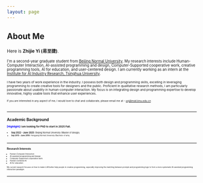 ```yaml
---
layout: page
---
```


## About Me

<small>Here is **Zhijie Yi (易至捷)**.

<small>I'm a second-year graduate student from [<u>Beijing Normal University</u>](https://www.bnu.edu.cn/). My research interests include Human-Computer Interaction, AI-assisted programming and design, Computer-Supported cooperative work, creative programming tools, AI for education, and user-centered design. I am currently working as an intern at the [<u>Institute for AI Industry Research, Tsinghua University</u>](https://air.tsinghua.edu.cn/en/index.htm).  

<small>I have two years of work experience in the industry. I possess both design and programming skills, excelling in leveraging programming to create creative tools for designers and the public. Proficient in qualitative research methods, I am particularly passionate about usability in human-computer interaction. My focus is on integrating design and programming expertise to develop innovative, highly usable tools that enhance user experiences. 

<small>If you are interested in any aspect of me, I would love to chat and collaborate, please email me at - *<font color='blue'>yzj@mail.bnu.edu.cn</font>*  

<br>

---

## Academic Background

**<font color='blue'>[Highlight]</font> I am looking for PhD to start in 2025 Fall.**

- <small>**Sep 2022 - June 2025:** Beijing Normal University (Master of design)
- <small>**Sep 2015 - June 2019:** Hengyang Normal University (Bachelor of arts)

<br>

---

## Research Interests

- Human-Computer Interaction
- AI-assisted programming and design
- Computer-Supported cooperative work
- Human-Centered AI
- AI for education

My current research focuses on how to make LLM better help people in creative programming, especially improving the matching between prompts and programming logic to form a more systematic AI-assisted programming interaction paradigm.

<br>

---
